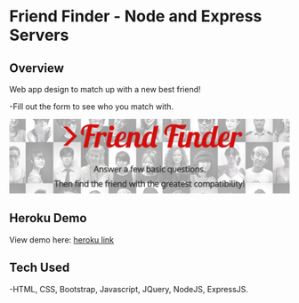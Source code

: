# Friend Finder - Node and Express Servers

## Overview
Web app design to match up with a new best friend!

-Fill out the form to see who you match with.

![header img](readme-img.png)

## Heroku Demo
View demo here: [heroku link](https://glacial-ravine-44304.herokuapp.com/)

## Tech Used
-HTML, CSS, Bootstrap, Javascript, JQuery, NodeJS, ExpressJS.

